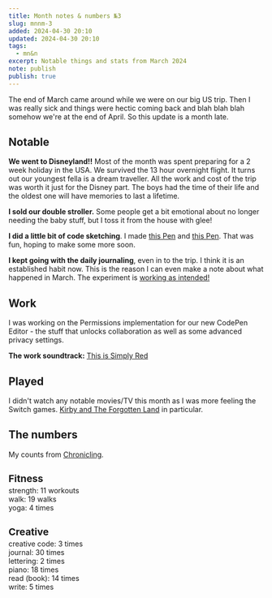 ```yaml
---
title: Month notes & numbers №3
slug: mnnm-3
added: 2024-04-30 20:10
updated: 2024-04-30 20:10
tags:
  - mn&n
excerpt: Notable things and stats from March 2024
note: publish
publish: true
---
```

The end of March came around while we were on our big US trip. Then I was really sick and things were hectic coming back and blah blah blah somehow we're at the end of April. So this update is a month late.

## Notable

**We went to Disneyland!!** Most  of the month was spent preparing for a 2 week holiday in the USA. We survived the 13 hour overnight flight. It turns out our youngest fella is a dream traveller. All the work and cost of the trip was worth it just for the Disney part. The boys had the time of their life and the oldest one will have memories to last a lifetime. 

**I sold our double stroller.** Some people get a bit emotional about no longer needing the baby stuff, but I toss it from the house with glee!

**I did a little bit of code sketching**. I made [this Pen](https://codepen.io/rachsmith/pen/BaEjGXV) and [this Pen](https://codepen.io/rachsmith/pen/YzMwMPx). That was fun, hoping to make some more soon.

**I kept going with the daily journaling**, even in to the trip. I think it is an established habit now. This is the reason I can even make a note about what happened in March. The experiment is [working as intended!](/my-goal-for-2024/)

## Work

I was working on the Permissions implementation for our new CodePen Editor - the stuff that unlocks collaboration as well as some advanced privacy settings.

**The work soundtrack:** [This is Simply Red](https://open.spotify.com/playlist/37i9dQZF1DZ06evO0FX6lq?si=17afb09022494d7c)

## Played

I didn't watch any notable movies/TV this month as I was more feeling the Switch games. [Kirby and The Forgotten Land](https://en.wikipedia.org/wiki/Kirby_and_the_Forgotten_Land) in particular. 

## The numbers

My counts from [Chronicling](/chronicling/).

<h3 style="margin-bottom: 0.2rem; font-size: 1.2rem;">Fitness</h3>
<ul style="list-style: none; margin: 0; padding: 0;">
  <li>strength: 11 workouts</li>
  <li>walk: 19 walks</li>
  <li>yoga: 4 times</li>
</ul>

<h3 style="margin-bottom: 0.2rem; font-size: 1.2rem;">Creative</h3>
<ul style="list-style: none; margin: 0; padding: 0;">
<li>creative code: 3 times</li>
<li>journal: 30 times</li>
<li>lettering: 2 times</li>
<li>piano: 18 times</li>
<li>read (book): 14 times</li>
<li>write: 5 times</li>
</ul>

